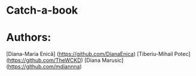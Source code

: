 # Catch-a-book


# Authors:
[Diana-Maria Enică] (https://github.com/DianaEnica)
[Tiberiu-Mihail Potec] (https://github.com/TheWCKD)
[Diana Marusic] (https://github.com/mdiannna)
